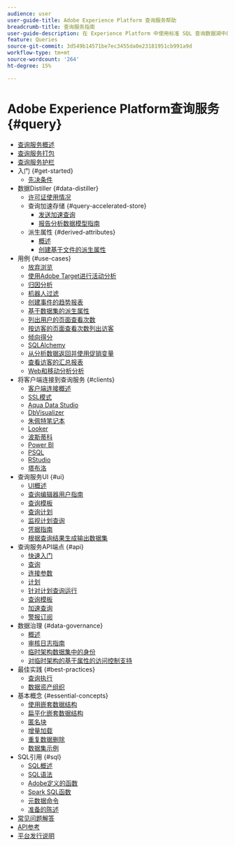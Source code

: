 ```yaml
---
audience: user
user-guide-title: Adobe Experience Platform 查询服务帮助
breadcrumb-title: 查询服务指南
user-guide-description: 在 Experience Platform 中使用标准 SQL 查询数据湖中的数据。
feature: Queries
source-git-commit: 3d549b14571be7ec3455da0e23181951cb991a9d
workflow-type: tm+mt
source-wordcount: '264'
ht-degree: 15%

---
```



# Adobe Experience Platform查询服务 {#query}

- [查询服务概述](home.md)
- [查询服务打包](packages.md)
- [查询服务护栏](guardrails.md)
- 入门 {#get-started}
   - [先决条件](get-started/prerequisites.md)
- 数据Distiller {#data-distiller}
   - [许可证使用情况](data-distiller/licence-usage.md)
   - 查询加速存储 {#query-accelerated-store}
      - [发送加速查询](data-distiller/query-accelerated-store/send-accelerated-queries.md)
      - [报告分析数据模型指南](data-distiller/query-accelerated-store/reporting-insights-data-model.md)
   - 派生属性 {#derived-attributes}
      - [概述](data-distiller/derived-attributes/overview.md)
      - [创建基于文件的派生属性](data-distiller/derived-attributes/decile-based-derived-attributes.md)
- 用例 {#use-cases}
   - [放弃浏览](use-cases/abandoned-browse.md)
   - [使用Adobe Target进行活动分析](use-cases/activity-analysis-with-adobe-target.md)
   - [归因分析](use-cases/attribution-analysis.md)
   - [机器人过滤](use-cases/bot-filtering.md)
   - [创建事件的趋势报表](use-cases/trended-report-of-events.md)
   - [基于数据集的派生属性](use-cases/deciles-use-case.md)
   - [列出用户的页面查看次数](use-cases/list-visitor-sessions.md)
   - [按访客的页面查看次数列出访客](use-cases/visitors-by-number-of-page-views.md)
   - [倾向得分](use-cases/propensity-score.md)
   - [SQLAlchemy](use-cases/sqlalchemy.md)
   - [从分析数据返回并使用促销变量](use-cases/merchandising-variables.md)
   - [查看访客的汇总报表](use-cases/roll-up-report-of-a-visitor.md)
   - [Web和移动分析分析](use-cases/analytics-insights.md)
- 将客户端连接到查询服务 {#clients}
   - [客户端连接概述](clients/overview.md)
   - [SSL模式](./clients/ssl-modes.md)
   - [Aqua Data Studio](clients/aqua-data-studio.md)
   - [DbVisualizer](./clients/dbvisulaizer.md)
   - [朱佩特笔记本](clients//jupyter-notebook.md)
   - [Looker](clients/looker.md)
   - [波斯蒂科](clients/postico.md)
   - [Power BI](clients/power-bi.md)
   - [PSQL](clients/psql.md)
   - [RStudio](clients/rstudio.md)
   - [塔布洛](clients/tableau.md)
- 查询服务UI {#ui}
   - [UI概述](ui/overview.md)
   - [查询编辑器用户指南](ui/user-guide.md)
   - [查询模板](ui/query-templates.md)
   - [查询计划](ui/query-schedules.md)
   - [监视计划查询](ui/monitor-queries.md)
   - [凭据指南](ui/credentials.md)
   - [根据查询结果生成输出数据集](ui/create-datasets.md)
- 查询服务API端点 {#api}
   - [快速入门](api/getting-started.md)
   - [查询](api/queries.md)
   - [连接参数](api/connection-parameters.md)
   - [计划](api/scheduled-queries.md)
   - [针对计划查询运行](api/runs-scheduled-queries.md)
   - [查询模板](api/query-templates.md)
   - [加速查询](api/accelerated-queries.md)
   - [警报订阅](api/alert-subscriptions.md)
- 数据治理 {#data-governance}
   - [概述](data-governance/overview.md)
   - [审核日志指南](data-governance/audit-log-guide.md)
   - [临时架构数据集中的身份](data-governance/ad-hoc-schema-identities.md)
   - [对临时架构的基于属性的访问控制支持](./data-governance/ad-hoc-schema-labels.md)
- 最佳实践 {#best-practices}
   - [查询执行](best-practices/writing-queries.md)
   - [数据资产组织](./best-practices/organize-data-assets.md)
- 基本概念 {#essential-concepts}
   - [使用嵌套数据结构](essential-concepts/nested-data-structures.md)
   - [扁平化嵌套数据结构](essential-concepts/flatten-nested-data.md)
   - [匿名块](essential-concepts/anonymous-block.md)
   - [增量加载](essential-concepts/incremental-load.md)
   - [重复数据删除](essential-concepts/deduplication.md)
   - [数据集示例](essential-concepts/dataset-samples.md)
- SQL引用 {#sql}
   - [SQL概述](sql/overview.md)
   - [SQL语法](sql/syntax.md)
   - [Adobe定义的函数](sql/adobe-defined-functions.md)
   - [Spark SQL函数](sql/spark-sql-functions.md)
   - [元数据命令](sql/metadata.md)
   - [准备的陈述](sql/prepared-statements.md)
- [常见问题解答](troubleshooting-guide.md)
- [API参考](https://www.adobe.io/experience-platform-apis/references/query-service/)
- [平台发行说明](https://www.adobe.com/go/platform-release-notes-en)
